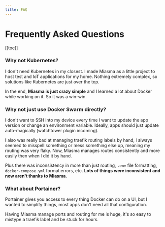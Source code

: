 ```yaml
---
title: FAQ
---
```


# Frequently Asked Questions

[[toc]]

### Why not Kubernetes?

I don't need Kubernetes in my closest. I made Miasma as a little project to host test and IoT applications for my home. Nothing extremely complex, so solutions like Kubernetes are just over the top.

In the end, **Miasma is just crazy simple** and I learned a lot about Docker while working on it. So it was a win-win.

### Why not just use Docker Swarm directly?

I don't want to SSH into my device every time I want to update the app version or change an environment variable. Ideally, apps should just update auto-magically (watchtower plugin incoming).

I also was really bad at managing traefik routing labels by hand, I always seemed to misspell something or mess something else up, meaning my routing was very flaky. Now, Miasma manages routes consistently and more easily then when I did it by hand.

Plus there was inconsistency in more than just routing, `.env` file formatting, `docker-compose.yml` format errors, etc. **Lots of things were inconsistent and now aren't thanks to Miasma**.

### What about Portainer?

Portainer gives you access to every thing Docker can do on a UI, but I wanted to simplify things, most apps don't need all that configuration.

Having Miasma manage ports and routing for me is huge, it's so easy to mistype a traefik label and be stuck for hours.
